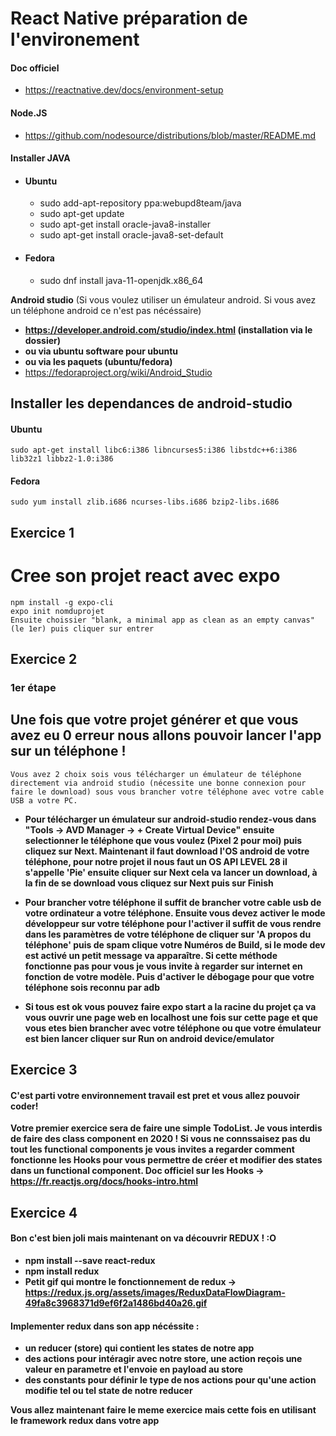 # React Native préparation de l'environement

#### Doc officiel
* https://reactnative.dev/docs/environment-setup

#### Node.JS
* https://github.com/nodesource/distributions/blob/master/README.md

#### Installer JAVA 
* #### Ubuntu
    * sudo add-apt-repository ppa:webupd8team/java
    * sudo apt-get update
    * sudo apt-get install oracle-java8-installer
    * sudo apt-get install oracle-java8-set-default
* #### Fedora
    * sudo dnf install java-11-openjdk.x86_64

**Android studio** (Si vous voulez utiliser un émulateur android. Si vous avez un téléphone android ce n'est pas nécéssaire)
* **https://developer.android.com/studio/index.html (installation via le dossier)**
* **ou via ubuntu software pour ubuntu**
* **ou via les paquets (ubuntu/fedora)**
* https://fedoraproject.org/wiki/Android_Studio

## Installer les dependances de android-studio
#### Ubuntu
    sudo apt-get install libc6:i386 libncurses5:i386 libstdc++6:i386 lib32z1 libbz2-1.0:i386
#### Fedora
    sudo yum install zlib.i686 ncurses-libs.i686 bzip2-libs.i686


## Exercice 1 

# Cree son projet react avec expo
    npm install -g expo-cli
    expo init nomduprojet
    Ensuite choissier "blank, a minimal app as clean as an empty canvas" (le 1er) puis cliquer sur entrer

## Exercice 2

### 1er étape

## Une fois que votre projet générer et que vous avez eu 0 erreur nous allons pouvoir lancer l'app sur un téléphone !

    Vous avez 2 choix sois vous télécharger un émulateur de téléphone directement via android studio (nécessite une bonne connexion pour faire le download) sous vous brancher votre téléphone avec votre cable USB a votre PC.

* **Pour télécharger un émulateur sur android-studio rendez-vous dans "Tools -> AVD Manager -> + Create Virtual Device" ensuite selectionner le téléphone que vous voulez (Pixel 2 pour moi) puis cliquez sur Next. Maintenant il faut download l'OS android de votre téléphone, pour notre projet il nous faut un OS API LEVEL 28 il s'appelle 'Pie' ensuite cliquer sur Next cela va lancer un download, à la fin de se download vous cliquez sur Next puis sur Finish**

* **Pour brancher votre téléphone il suffit de brancher votre cable usb de votre ordinateur a votre téléphone. Ensuite vous devez activer le mode développeur sur votre téléphone pour l'activer il suffit de vous rendre dans les paramètres de votre téléphone de cliquer sur 'A propos du téléphone' puis de spam clique votre Numéros de Build, si le mode dev est activé un petit message va apparaître. Si cette méthode fonctionne pas pour vous je vous invite à regarder sur internet en fonction de votre modèle. Puis d'activer le débogage pour que votre téléphone sois reconnu par adb**

* **Si tous est ok vous pouvez faire expo start a la racine du projet ça va vous ouvrir une page web en localhost une fois sur cette page et que vous etes bien brancher avec votre téléphone ou que votre émulateur est bien lancer cliquer sur Run on android device/emulator**

## Exercice 3

#### C'est parti votre environnement travail est pret et vous allez pouvoir coder!


**Votre premier exercice sera de faire une simple TodoList. Je vous interdis de faire des class component en 2020 !
Si vous ne connssaisez pas du tout les functional components je vous invites a regarder comment fonctionne les Hooks pour vous permettre de créer et modifier des states dans un functional component.
Doc officiel sur les Hooks -> https://fr.reactjs.org/docs/hooks-intro.html**

## Exercice 4

#### Bon c'est bien joli mais maintenant on va découvrir REDUX ! :O

* **npm install --save react-redux**
* **npm install redux**
* **Petit gif qui montre le fonctionnement de redux -> https://redux.js.org/assets/images/ReduxDataFlowDiagram-49fa8c3968371d9ef6f2a1486bd40a26.gif**

#### Implementer redux dans son app nécéssite :
* **un reducer (store) qui contient les states de notre app**
* **des actions pour intéragir avec notre store, une action reçois une valeur en parametre et l'envoie en payload au store**
* **des constants pour définir le type de nos actions pour qu'une action modifie tel ou tel state de notre reducer**


**Vous allez maintenant faire le meme exercice mais cette fois en utilisant le framework redux dans votre app**
